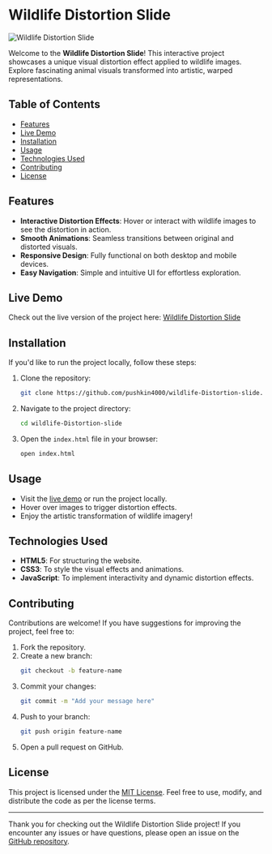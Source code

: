 # Wildlife Distortion Slide

![Wildlife Distortion Slide](https://pushkin4000.github.io/wildlife-Distortion-slide/logo.png)

Welcome to the **Wildlife Distortion Slide**! This interactive project showcases a unique visual distortion effect applied to wildlife images. Explore fascinating animal visuals transformed into artistic, warped representations.

## Table of Contents
- [Features](#features)
- [Live Demo](#live-demo)
- [Installation](#installation)
- [Usage](#usage)
- [Technologies Used](#technologies-used)
- [Contributing](#contributing)
- [License](#license)

## Features
- **Interactive Distortion Effects**: Hover or interact with wildlife images to see the distortion in action.
- **Smooth Animations**: Seamless transitions between original and distorted visuals.
- **Responsive Design**: Fully functional on both desktop and mobile devices.
- **Easy Navigation**: Simple and intuitive UI for effortless exploration.

## Live Demo
Check out the live version of the project here: [Wildlife Distortion Slide](https://pushkin4000.github.io/wildlife-Distortion-slide/)

## Installation
If you'd like to run the project locally, follow these steps:

1. Clone the repository:
   ```bash
   git clone https://github.com/pushkin4000/wildlife-Distortion-slide.git
   ```

2. Navigate to the project directory:
   ```bash
   cd wildlife-Distortion-slide
   ```

3. Open the `index.html` file in your browser:
   ```bash
   open index.html
   ```

## Usage
- Visit the [live demo](https://pushkin4000.github.io/wildlife-Distortion-slide/) or run the project locally.
- Hover over images to trigger distortion effects.
- Enjoy the artistic transformation of wildlife imagery!

## Technologies Used
- **HTML5**: For structuring the website.
- **CSS3**: To style the visual effects and animations.
- **JavaScript**: To implement interactivity and dynamic distortion effects.

## Contributing
Contributions are welcome! If you have suggestions for improving the project, feel free to:

1. Fork the repository.
2. Create a new branch:
   ```bash
   git checkout -b feature-name
   ```
3. Commit your changes:
   ```bash
   git commit -m "Add your message here"
   ```
4. Push to your branch:
   ```bash
   git push origin feature-name
   ```
5. Open a pull request on GitHub.

## License
This project is licensed under the [MIT License](LICENSE). Feel free to use, modify, and distribute the code as per the license terms.

---

Thank you for checking out the Wildlife Distortion Slide project! If you encounter any issues or have questions, please open an issue on the [GitHub repository](https://github.com/pushkin4000/wildlife-Distortion-slide).

